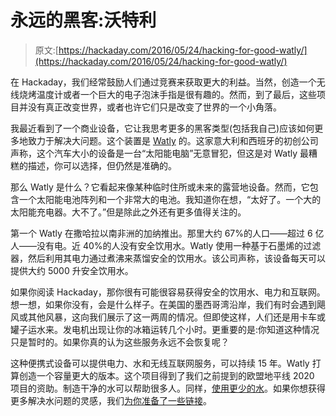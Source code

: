 # 永远的黑客:沃特利

> 原文:[https://hackaday.com/2016/05/24/hacking-for-good-watly/](https://hackaday.com/2016/05/24/hacking-for-good-watly/)

在 Hackaday，我们经常鼓励人们通过竞赛来获取更大的利益。当然，创造一个无线烧烤温度计或者一个巨大的电子泡沫手指是很有趣的。然而，到了最后，这些项目并没有真正改变世界，或者也许它们只是改变了世界的一个小角落。

我最近看到了一个商业设备，它让我思考更多的黑客类型(包括我自己)应该如何更多地致力于解决大问题。这个装置是 [Watly](https://watly.co/watly/) 的。这家意大利和西班牙的初创公司声称，这个汽车大小的设备是一台“太阳能电脑”无意冒犯，但这是对 Watly 最糟糕的描述，你可以选择，但仍然是准确的。

那么 Watly 是什么？它看起来像某种临时住所或未来的露营地设备。然而，它包含一个太阳能电池阵列和一个非常大的电池。我知道你在想，“太好了。一个大的太阳能充电器。大不了。”但是除此之外还有更多值得关注的。

第一个 Watly 在撒哈拉以南非洲的加纳推出。那里大约 67%的人口——超过 6 亿人——没有电。近 40%的人没有安全饮用水。Watly 使用一种基于石墨烯的过滤器，然后利用其电力通过煮沸来蒸馏安全的饮用水。该公司声称，该设备每天可以提供大约 5000 升安全饮用水。

如果你阅读 Hackaday，那你很有可能很容易获得安全的饮用水、电力和互联网。想一想，如果你没有，会是什么样子。在美国的墨西哥湾沿岸，我们有时会遇到飓风或其他风暴，这向我们展示了这一两周的情况。但即使这样，人们还是用卡车或罐子运水来。发电机出现让你的冰箱运转几个小时。更重要的是:你知道这种情况只是暂时的。如果你真的认为这些服务永远不会恢复呢？

这种便携式设备可以提供电力、水和无线互联网服务，可以持续 15 年。Watly 打算创造一个容量更大的版本。这个项目得到了我们之前提到的欧盟地平线 2020 项目的资助。制造干净的水可以帮助很多人。同样，[使用更少的水](http://hackaday.com/2015/12/11/vinduino-full-irrigation-with-25-less-water/)。如果你想获得更多解决水问题的灵感，我们[为你准备了一些链接](http://hackaday.com/2015/04/14/projects-for-solving-big-water-problems/)。